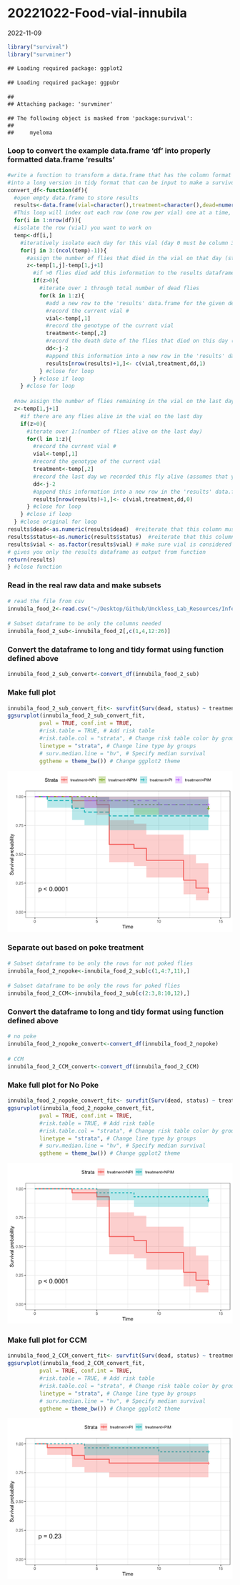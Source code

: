 20221022-Food-vial-innubila
================
2022-11-09

``` r
library("survival")
library("survminer")
```

    ## Loading required package: ggplot2

    ## Loading required package: ggpubr

    ## 
    ## Attaching package: 'survminer'

    ## The following object is masked from 'package:survival':
    ## 
    ##     myeloma

### Loop to convert the example data.frame ‘df’ into properly formatted data.frame ‘results’

``` r
#write a function to transform a data.frame that has the column format 'vial | treatment | D0 | D1 | D2...', with one row for each vial
#into a long version in tidy format that can be input to make a survivorship curve
convert_df<-function(df){
  #open empty data.frame to store results
  results<-data.frame(vial=character(),treatment=character(),dead=numeric(),status=numeric())
  #This loop will index out each row (one row per vial) one at a time, transform it into long format (one row per fly), and add the information to the empty data.frame called results
  for(i in 1:nrow(df)){
  #isolate the row (vial) you want to work on
  temp<-df[i,]
    #iteratively isolate each day for this vial (day 0 must be column 3, day 1 column 4, etc.). Loop stops the column before the last day
    for(j in 3:(ncol(temp)-1)){
      #assign the number of flies that died in the vial on that day (starting with day 1) to the variable 'z'
      z<-temp[1,j]-temp[1,j+1]
        #if >0 flies died add this information to the results dataframe
        if(z>0){
          #iterate over 1 through total number of dead flies
          for(k in 1:z){
            #add a new row to the 'results' data.frame for the given dead fly, specifying vial #, treatment, day died, and
            #record the current vial #
            vial<-temp[,1]
            #record the genotype of the current vial
            treatment<-temp[,2]
            #record the death date of the flies that died on this day (assumes that your input DF starts with day 0 in column 3)
            dd<-j-2
            #append this information into a new row in the 'results' data.frame, and add a '1' in the 4th column to indicate mortality
            results[nrow(results)+1,]<- c(vial,treatment,dd,1)
          } #close for loop
        } #close if loop
    } #close for loop
  
  #now assign the number of flies remaining in the vial on the last day (value in the last column of the row) to the variable 'z'
  z<-temp[1,j+1]
    #if there are any flies alive in the vial on the last day
    if(z>0){
      #iterate over 1:(number of flies alive on the last day)
      for(l in 1:z){
        #record the current vial #
        vial<-temp[,1]
        #record the genotype of the current vial
        treatment<-temp[,2]
        #record the last day we recorded this fly alive (assumes that your input DF starts with day 0 in column 3)
        dd<-j-2
        #append this information into a new row in the 'results' data.frame, and add a '0' in the 4th column to indicate that the fly made it to the end of the experiment
        results[nrow(results)+1,]<- c(vial,treatment,dd,0)
      } #close for loop
    } #close if loop
  } #close original for loop
results$dead<-as.numeric(results$dead)  #reiterate that this column must be class numeric
results$status<-as.numeric(results$status)  #reiterate that this column must be class numeric
results$vial <- as.factor(results$vial) # make sure vial is considered a factor
# gives you only the results dataframe as output from function 
return(results) 
} #close function
```

### Read in the real raw data and make subsets

``` r
# read the file from csv
innubila_food_2<-read.csv("~/Desktop/Github/Unckless_Lab_Resources/Infection_survival_analyses/20221022/20221022_innubila_food_vial_test_2.csv")

# Subset dataframe to be only the columns needed
innubila_food_2_sub<-innubila_food_2[,c(1,4,12:26)]
```

### Convert the dataframe to long and tidy format using function defined above

``` r
innubila_food_2_sub_convert<-convert_df(innubila_food_2_sub)
```

### Make full plot

``` r
innubila_food_2_sub_convert_fit<- survfit(Surv(dead, status) ~ treatment, data=innubila_food_2_sub_convert)
ggsurvplot(innubila_food_2_sub_convert_fit,
          pval = TRUE, conf.int = TRUE,
          #risk.table = TRUE, # Add risk table
          #risk.table.col = "strata", # Change risk table color by groups
          linetype = "strata", # Change line type by groups
          # surv.median.line = "hv", # Specify median survival
          ggtheme = theme_bw()) # Change ggplot2 theme
```

![](2022-10-22-innubila-food-test-2_files/figure-gfm/unnamed-chunk-5-1.png)<!-- -->

### Separate out based on poke treatment

``` r
# Subset dataframe to be only the rows for not poked flies
innubila_food_2_nopoke<-innubila_food_2_sub[c(1,4:7,11),]

# Subset dataframe to be only the rows for poked flies
innubila_food_2_CCM<-innubila_food_2_sub[c(2:3,8:10,12),]
```

### Convert the dataframe to long and tidy format using function defined above

``` r
# no poke
innubila_food_2_nopoke_convert<-convert_df(innubila_food_2_nopoke)

# CCM
innubila_food_2_CCM_convert<-convert_df(innubila_food_2_CCM)
```

### Make full plot for No Poke

``` r
innubila_food_2_nopoke_convert_fit<- survfit(Surv(dead, status) ~ treatment, data=innubila_food_2_nopoke_convert)
ggsurvplot(innubila_food_2_nopoke_convert_fit,
          pval = TRUE, conf.int = TRUE,
          #risk.table = TRUE, # Add risk table
          #risk.table.col = "strata", # Change risk table color by groups
          linetype = "strata", # Change line type by groups
          # surv.median.line = "hv", # Specify median survival
          ggtheme = theme_bw()) # Change ggplot2 theme
```

![](2022-10-22-innubila-food-test-2_files/figure-gfm/unnamed-chunk-8-1.png)<!-- -->

### Make full plot for CCM

``` r
innubila_food_2_CCM_convert_fit<- survfit(Surv(dead, status) ~ treatment, data=innubila_food_2_CCM_convert)
ggsurvplot(innubila_food_2_CCM_convert_fit,
          pval = TRUE, conf.int = TRUE,
          #risk.table = TRUE, # Add risk table
          #risk.table.col = "strata", # Change risk table color by groups
          linetype = "strata", # Change line type by groups
          # surv.median.line = "hv", # Specify median survival
          ggtheme = theme_bw()) # Change ggplot2 theme
```

![](2022-10-22-innubila-food-test-2_files/figure-gfm/unnamed-chunk-9-1.png)<!-- -->
